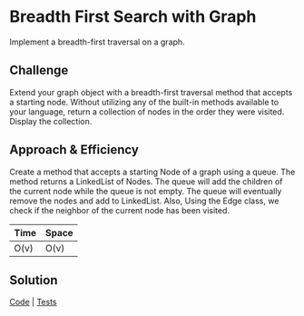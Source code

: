 # Breadth First Search with Graph
Implement a breadth-first traversal on a graph.

## Challenge
Extend your graph object with a breadth-first traversal method that accepts a starting node. Without utilizing any of
the built-in methods available to your language, return a collection of nodes in the order they were visited.
Display the collection.

## Approach & Efficiency
Create a method that accepts a starting Node of a graph using a queue. The method returns a LinkedList of Nodes.
The queue will add the children of the current node while the queue is not empty. The queue will eventually remove
the nodes and add to LinkedList. Also, Using the Edge class, we check if the neighbor of the current node has been
visited.

Time | Space
--- | ---
O(v) | O(v)

## Solution
[Code](../src/main/java/graph/Graph.java) | [Tests](../src/test/java/graph/GraphTest.java)
